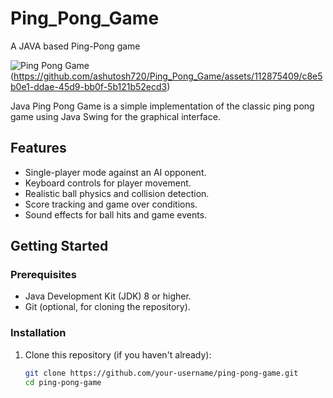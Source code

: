 # Ping_Pong_Game
A JAVA based Ping-Pong game

![Ping Pong Game](screenshot.png)(https://github.com/ashutosh720/Ping_Pong_Game/assets/112875409/c8e5b0e1-ddae-45d9-bb0f-5b121b52ecd3)


Java Ping Pong Game is a simple implementation of the classic ping pong game using Java Swing for the graphical interface.

## Features

- Single-player mode against an AI opponent.
- Keyboard controls for player movement.
- Realistic ball physics and collision detection.
- Score tracking and game over conditions.
- Sound effects for ball hits and game events.

## Getting Started

### Prerequisites

- Java Development Kit (JDK) 8 or higher.
- Git (optional, for cloning the repository).

### Installation

1. Clone this repository (if you haven't already):

   ```bash
   git clone https://github.com/your-username/ping-pong-game.git
   cd ping-pong-game


